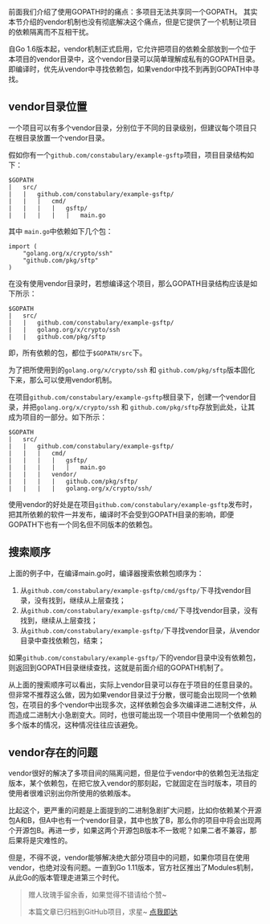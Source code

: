 前面我们介绍了使用GOPATH时的痛点：多项目无法共享同一个GOPATH。
其实本节介绍的vendor机制也没有彻底解决这个痛点，但是它提供了一个机制让项目的依赖隔离而不互相干扰。

自Go 1.6版本起，vendor机制正式启用，它允许把项目的依赖全部放到一个位于本项目的vendor目录中，这个vendor目录可以简单理解成私有的GOPATH目录。即编译时，优先从vendor中寻找依赖包，如果vendor中找不到再到GOPATH中寻找。

## vendor目录位置
一个项目可以有多个vendor目录，分别位于不同的目录级别，但建议每个项目只在根目录放置一个vendor目录。

假如你有一个`github.com/constabulary/example-gsftp`项目，项目目录结构如下：
```
$GOPATH
|	src/
|	|	github.com/constabulary/example-gsftp/
|	|	|	cmd/
|	|	|	|	gsftp/
|	|	|	|	|	main.go
```
其中 `main.go`中依赖如下几个包：
```
import (
	"golang.org/x/crypto/ssh"
	"github.com/pkg/sftp"
)
```

在没有使用vendor目录时，若想编译这个项目，那么GOPATH目录结构应该是如下所示：
```
$GOPATH
|	src/
|	|	github.com/constabulary/example-gsftp/
|	|	golang.org/x/crypto/ssh
|	|	github.com/pkg/sftp
```
即，所有依赖的包，都位于`$GOPATH/src`下。

为了把所使用到的`golang.org/x/crypto/ssh` 和 `github.com/pkg/sftp`版本固化下来，那么可以使用vendor机制。

在项目`github.com/constabulary/example-gsftp`根目录下，创建一个vendor目录，并把`golang.org/x/crypto/ssh` 和 `github.com/pkg/sftp`存放到此处，让其成为项目的一部分。如下所示：
```
$GOPATH
|	src/
|	|	github.com/constabulary/example-gsftp/
|	|	|	cmd/
|	|	|	|	gsftp/
|	|	|	|	|	main.go
|	|	|	vendor/
|	|	|	|	github.com/pkg/sftp/
|	|	|	|	golang.org/x/crypto/ssh/
```
使用vendor的好处是在项目`github.com/constabulary/example-gsftp`发布时，把其所依赖的软件一并发布，编译时不会受到GOPATH目录的影响，即便GOPATH下也有一个同名但不同版本的依赖包。

## 搜索顺序
上面的例子中，在编译main.go时，编译器搜索依赖包顺序为：
1. 从`github.com/constabulary/example-gsftp/cmd/gsftp/`下寻找vendor目录，没有找到，继续从上层查找；
2. 从`github.com/constabulary/example-gsftp/cmd/`下寻找vendor目录，没有找到，继续从上层查找；
3. 从`github.com/constabulary/example-gsftp/`下寻找vendor目录，从vendor目录中查找依赖包，结束；

如果`github.com/constabulary/example-gsftp/`下的vendor目录中没有依赖包，则返回到GOPATH目录继续查找，这就是前面介绍的GOPATH机制了。

从上面的搜索顺序可以看出，实际上vendor目录可以存在于项目的任意目录的。但非常不推荐这么做，因为如果vendor目录过于分散，很可能会出现同一个依赖包，在项目的多个vendor中出现多次，这样依赖包会多次编译进二进制文件，从而造成二进制大小急剧变大。同时，也很可能出现一个项目中使用同一个依赖包的多个版本的情况，这种情况往往应该避免。

## vendor存在的问题
vendor很好的解决了多项目间的隔离问题，但是位于vendor中的依赖包无法指定版本，某个依赖包，在把它放入vendor的那刻起，它就固定在当时版本，项目的使用者很难识别出你所使用的依赖版本。

比起这个，更严重的问题是上面提到的二进制急剧扩大问题，比如你依赖某个开源包A和B，但A中也有一个vendor目录，其中也放了B，那么你的项目中将会出现两个开源包B。再进一步，如果这两个开源包B版本不一致呢？如果二者不兼容，那后果将是灾难性的。

但是，不得不说，vendor能够解决绝大部分项目中的问题，如果你项目在使用vendor，也绝对没有问题。一直到Go 1.11版本，官方社区推出了Modules机制，从此Go的版本管理走进第三个时代。

> 赠人玫瑰手留余香，如果觉得不错请给个赞~
> 
> 本篇文章已归档到GitHub项目，求星~ [点我即达](https://github.com/RainbowMango/GoExpertProgramming)